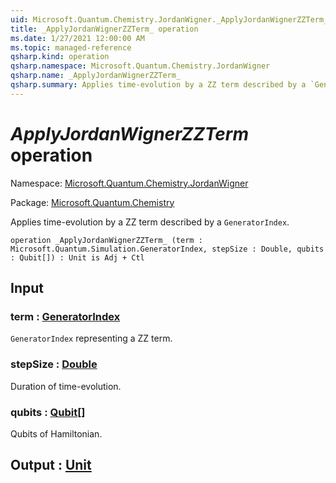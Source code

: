 ```yaml
---
uid: Microsoft.Quantum.Chemistry.JordanWigner._ApplyJordanWignerZZTerm_
title: _ApplyJordanWignerZZTerm_ operation
ms.date: 1/27/2021 12:00:00 AM
ms.topic: managed-reference
qsharp.kind: operation
qsharp.namespace: Microsoft.Quantum.Chemistry.JordanWigner
qsharp.name: _ApplyJordanWignerZZTerm_
qsharp.summary: Applies time-evolution by a ZZ term described by a `GeneratorIndex`.
---
```


# _ApplyJordanWignerZZTerm_ operation

Namespace: [Microsoft.Quantum.Chemistry.JordanWigner](xref:Microsoft.Quantum.Chemistry.JordanWigner)

Package: [Microsoft.Quantum.Chemistry](https://nuget.org/packages/Microsoft.Quantum.Chemistry)


Applies time-evolution by a ZZ term described by a `GeneratorIndex`.

```qsharp
operation _ApplyJordanWignerZZTerm_ (term : Microsoft.Quantum.Simulation.GeneratorIndex, stepSize : Double, qubits : Qubit[]) : Unit is Adj + Ctl
```


## Input

### term : [GeneratorIndex](xref:Microsoft.Quantum.Simulation.GeneratorIndex)

`GeneratorIndex` representing a ZZ term.


### stepSize : [Double](xref:microsoft.quantum.lang-ref.double)

Duration of time-evolution.


### qubits : [Qubit](xref:microsoft.quantum.lang-ref.qubit)[]

Qubits of Hamiltonian.



## Output : [Unit](xref:microsoft.quantum.lang-ref.unit)

